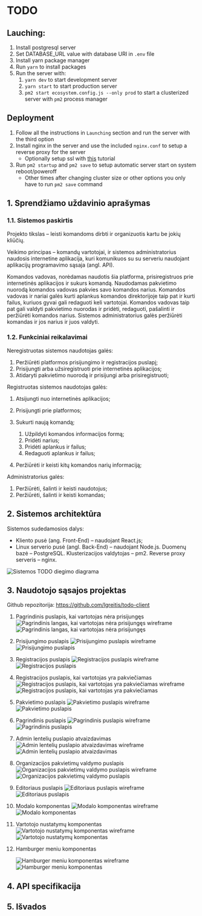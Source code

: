 # TODO

## Lauching:

1. Install postgresql server
1. Set DATABASE_URL value with database URI in `.env` file
1. Install yarn package manager
1. Run `yarn` to install packages
1. Run the server with:
   1. `yarn dev` to start development server
   1. `yarn start` to start production server
   1. `pm2 start ecosystem.config.js --only prod` to start a clusterized server with `pm2` process manager

## Deployment

1. Follow all the instructions in `Launching` section and run the server with the third option
1. Install nginx in the server and use the included `nginx.conf` to setup a reverse proxy for the server
   - Optionally setup ssl with [this](https://certbot.eff.org/instructions?ws=nginx&os=ubuntufocal) tutorial
1. Run `pm2 startup` and `pm2 save` to setup automatic server start on system reboot/poweroff
   - Other times after changing cluster size or other options you only have to run `pm2 save` command

## 1. Sprendžiamo uždavinio aprašymas

### 1.1. Sistemos paskirtis

Projekto tikslas – leisti komandoms dirbti ir organizuotis kartu be jokių kliūčių.

Veikimo principas – komandų vartotojai, ir sistemos administratorius naudosis internetine
aplikacija, kuri komunikuos su su serveriu naudojant aplikacijų programavimo sąsaja (angl.
API).

Komandos vadovas, norėdamas naudotis šia platforma, prisiregistruos prie internetinės
aplikacijos ir sukurs komandą. Naudodamas pakvietimo nuorodą komandos vadovas pakvies
savo komandos narius. Komandos vadovas ir nariai galės kurti aplankus komandos
direktorijoje taip pat ir kurti failus, kuriuos gyvai gali redaguoti keli vartotojai. Komandos
vadovas taip pat gali valdyti pakvietimo nuorodas ir pridėti, redaguoti, pašalinti ir peržiūrėti
komandos narius. Sistemos administratorius galės peržiūrėti komandas ir jos narius ir juos
valdyti.

### 1.2. Funkciniai reikalavimai

Neregistruotas sistemos naudotojas galės:

1. Peržiūrėti platformos prisijungimo ir registracijos puslapį;
1. Prisijungti arba užsiregistruoti prie internetinės aplikacijos;
1. Atidaryti pakvietimo nuorodą ir prisijungi arba prisiregistruoti;

Registruotas sistemos naudotojas galės:

1. Atsijungti nuo internetinės aplikacijos;
1. Prisijungti prie platformos;
1. Sukurti naują komandą;

   1. Užpildyti komandos informacijos formą;
   1. Pridėti narius;
   1. Pridėti aplankus ir failus;
   1. Redaguoti aplankus ir failus;

1. Peržiūrėti ir keisti kitų komandos narių informaciją;

Administratorius galės:

1. Peržiūrėti, šalinti ir keisti naudotojus;
1. Peržiūrėti, šalinti ir keisti komandas;

## 2. Sistemos architektūra

Sistemos sudedamosios dalys:

- Kliento pusė (ang. Front-End) – naudojant React.js;
- Linux serverio pusė (angl. Back-End) – naudojant Node.js. Duomenų bazė –
  PostgreSQL. Klusterizacijos valdytojas – pm2. Reverse proxy serveris – nginx.

![Sistemos TODO diegimo diagrama](/docs/images/Sistemos_TODO_diegimo_diagrama.png 'Sistemos TODO diegimo diagrama')

## 3. Naudotojo sąsajos projektas

Github repozitorija: https://github.com/lgreitis/todo-client

1. Pagrindinis puslapis, kai vartotojas nėra prisijungęs
   ![Pagrindinis langas, kai vartotojas nėra prisijungęs wireframe](/docs/images/Landing_Unauth_Wireframe.png)
   ![Pagrindinis langas, kai vartotojas nėra prisijungęs](/docs/images/Landing_Unauth.png)

1. Prisijungimo puslapis
   ![Prisijungimo puslapis wireframe](/docs/images/Login_Wireframe.png)
   ![Prisijungimo puslapis](/docs/images/Login.png)

1. Registracijos puslapis
   ![Registracijos puslapis wireframe](/docs/images/Register_Wireframe.png)
   ![Registracijos puslapis](/docs/images/Register.png)

1. Registracijos puslapis, kai vartotojas yra pakviečiamas
   ![Registracijos puslapis, kai vartotojas yra pakviečiamas wireframe](/docs/images/Invite_Register_Wireframe.png)
   ![Registracijos puslapis, kai vartotojas yra pakviečiamas](/docs/images/Invite_Register.png)

1. Pakvietimo puslapis
   ![Pakvietimo puslapis wireframe](/docs/images/Invite_Wireframe.png)
   ![Pakvietimo puslapis](/docs/images/Invite.png)

1. Pagrindinis puslapis
   ![Pagrindinis puslapis wireframe](/docs/images/Dash_Wireframe.png)
   ![Pagrindinis puslapis](/docs/images/Dash.png)

1. Admin lentelių puslapio atvaizdavimas
   ![Admin lentelių puslapio atvaizdavimas wireframe](/docs/images/Table_Wireframe.png)
   ![Admin lentelių puslapio atvaizdavimas](/docs/images/Table.png)

1. Organizacijos pakvietimų valdymo puslapis
   ![Organizacijos pakvietimų valdymo puslapis wireframe](/docs/images/Org_Invites_Wireframe.png)
   ![Organizacijos pakvietimų valdymo puslapis](/docs/images/Org_Invites.png)

1. Editoriaus puslapis
   ![Editoriaus puslapis wireframe](/docs/images/Editor_Wireframe.png)
   ![Editoriaus puslapis](/docs/images/Editor.png)

1. Modalo komponentas
   ![Modalo komponentas wireframe](/docs/images/Modal_Wireframe.png)
   ![Modalo komponentas](/docs/images/Modal.png)

1. Vartotojo nustatymų komponentas
   ![Vartotojo nustatymų komponentas wireframe](/docs/images/Settings_Wireframe.png)
   ![Vartotojo nustatymų komponentas](/docs/images/Settings.png)

1. Hamburger meniu komponentas

   ![Hamburger meniu komponentas wireframe](/docs/images/Hamburger_Wireframe.png)
   ![Hamburger meniu komponentas](/docs/images/Hamburger.png)

## 4. API specifikacija

## 5. Išvados
